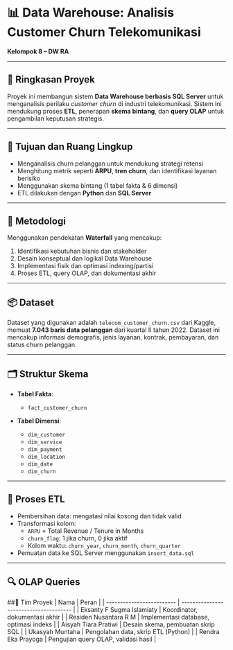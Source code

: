 # 📊 Data Warehouse: Analisis Customer Churn Telekomunikasi
**Kelompok 8 – DW RA**

---

## 🧾 Ringkasan Proyek
Proyek ini membangun sistem **Data Warehouse berbasis SQL Server** untuk menganalisis perilaku *customer churn* di industri telekomunikasi. Sistem ini mendukung proses **ETL**, penerapan **skema bintang**, dan **query OLAP** untuk pengambilan keputusan strategis.

---

## 🎯 Tujuan dan Ruang Lingkup

- Menganalisis churn pelanggan untuk mendukung strategi retensi
- Menghitung metrik seperti **ARPU**, **tren churn**, dan identifikasi layanan berisiko
- Menggunakan skema bintang (1 tabel fakta & 6 dimensi)
- ETL dilakukan dengan **Python** dan **SQL Server**

---

## 🔧 Metodologi

Menggunakan pendekatan **Waterfall** yang mencakup:
1. Identifikasi kebutuhan bisnis dan stakeholder
2. Desain konseptual dan logikal Data Warehouse
3. Implementasi fisik dan optimasi indexing/partisi
4. Proses ETL, query OLAP, dan dokumentasi akhir

---

## 📦 Dataset

Dataset yang digunakan adalah `telecom_customer_churn.csv` dari Kaggle, memuat **7.043 baris data pelanggan** dari kuartal II tahun 2022. Dataset ini mencakup informasi demografis, jenis layanan, kontrak, pembayaran, dan status churn pelanggan.

---

## 🗂️ Struktur Skema

- **Tabel Fakta**:
  - `fact_customer_churn`

- **Tabel Dimensi**:
  - `dim_customer`
  - `dim_service`
  - `dim_payment`
  - `dim_location`
  - `dim_date`
  - `dim_churn`

---

## 🔁 Proses ETL

- Pembersihan data: mengatasi nilai kosong dan tidak valid
- Transformasi kolom:
  - `ARPU` = Total Revenue / Tenure in Months
  - `churn_flag`: 1 jika churn, 0 jika aktif
  - Kolom waktu: `churn_year`, `churn_month`, `churn_quarter`
- Pemuatan data ke SQL Server menggunakan `insert_data.sql`

---

## 🔍 OLAP Queries

##👥 Tim Proyek
| Nama                      | Peran                                  |
| ------------------------- | -------------------------------------- |
| Eksanty F Sugma Islamiaty | Koordinator, dokumentasi akhir         |
| Residen Nusantara R M     | Implementasi database, optimasi indeks |
| Aisyah Tiara Pratiwi      | Desain skema, pembuatan skrip SQL      |
| Ukasyah Muntaha           | Pengolahan data, skrip ETL (Python)    |
| Rendra Eka Prayoga        | Pengujian query OLAP, validasi hasil   |

